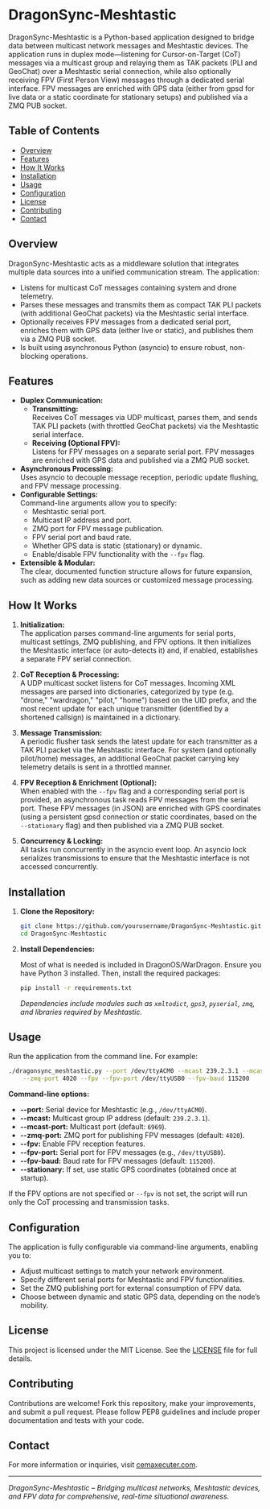 # DragonSync-Meshtastic

DragonSync-Meshtastic is a Python-based application designed to bridge data between multicast network messages and Meshtastic devices. The application runs in duplex mode—listening for Cursor-on-Target (CoT) messages via a multicast group and relaying them as TAK packets (PLI and GeoChat) over a Meshtastic serial connection, while also optionally receiving FPV (First Person View) messages through a dedicated serial interface. FPV messages are enriched with GPS data (either from gpsd for live data or a static coordinate for stationary setups) and published via a ZMQ PUB socket.

## Table of Contents

- [Overview](#overview)
- [Features](#features)
- [How It Works](#how-it-works)
- [Installation](#installation)
- [Usage](#usage)
- [Configuration](#configuration)
- [License](#license)
- [Contributing](#contributing)
- [Contact](#contact)

## Overview

DragonSync-Meshtastic acts as a middleware solution that integrates multiple data sources into a unified communication stream. The application:
- Listens for multicast CoT messages containing system and drone telemetry.
- Parses these messages and transmits them as compact TAK PLI packets (with additional GeoChat packets) via the Meshtastic serial interface.
- Optionally receives FPV messages from a dedicated serial port, enriches them with GPS data (either live or static), and publishes them via a ZMQ PUB socket.
- Is built using asynchronous Python (asyncio) to ensure robust, non-blocking operations.

## Features

- **Duplex Communication:**
  - **Transmitting:**  
    Receives CoT messages via UDP multicast, parses them, and sends TAK PLI packets (with throttled GeoChat packets) via the Meshtastic serial interface.
  - **Receiving (Optional FPV):**  
    Listens for FPV messages on a separate serial port. FPV messages are enriched with GPS data and published via a ZMQ PUB socket.
- **Asynchronous Processing:**  
  Uses asyncio to decouple message reception, periodic update flushing, and FPV message processing.
- **Configurable Settings:**  
  Command-line arguments allow you to specify:
  - Meshtastic serial port.
  - Multicast IP address and port.
  - ZMQ port for FPV message publication.
  - FPV serial port and baud rate.
  - Whether GPS data is static (stationary) or dynamic.
  - Enable/disable FPV functionality with the `--fpv` flag.
- **Extensible & Modular:**  
  The clear, documented function structure allows for future expansion, such as adding new data sources or customized message processing.

## How It Works

1. **Initialization:**  
   The application parses command-line arguments for serial ports, multicast settings, ZMQ publishing, and FPV options. It then initializes the Meshtastic interface (or auto-detects it) and, if enabled, establishes a separate FPV serial connection.

2. **CoT Reception & Processing:**  
   A UDP multicast socket listens for CoT messages. Incoming XML messages are parsed into dictionaries, categorized by type (e.g. "drone," "wardragon," "pilot," "home") based on the UID prefix, and the most recent update for each unique transmitter (identified by a shortened callsign) is maintained in a dictionary.

3. **Message Transmission:**  
   A periodic flusher task sends the latest update for each transmitter as a TAK PLI packet via the Meshtastic interface. For system (and optionally pilot/home) messages, an additional GeoChat packet carrying key telemetry details is sent in a throttled manner.

4. **FPV Reception & Enrichment (Optional):**  
   When enabled with the `--fpv` flag and a corresponding serial port is provided, an asynchronous task reads FPV messages from the serial port. These FPV messages (in JSON) are enriched with GPS coordinates (using a persistent gpsd connection or static coordinates, based on the `--stationary` flag) and then published via a ZMQ PUB socket.

5. **Concurrency & Locking:**  
   All tasks run concurrently in the asyncio event loop. An asyncio lock serializes transmissions to ensure that the Meshtastic interface is not accessed concurrently.

## Installation

1. **Clone the Repository:**

   ```bash
   git clone https://github.com/yourusername/DragonSync-Meshtastic.git
   cd DragonSync-Meshtastic
   ```

2. **Install Dependencies:**

   Most of what is needed is included in DragonOS/WarDragon. Ensure you have Python 3 installed. Then, install the required packages:

   ```bash
   pip install -r requirements.txt
   ```

   *Dependencies include modules such as `xmltodict`, `gps3`, `pyserial`, `zmq`, and libraries required by Meshtastic.*

## Usage

Run the application from the command line. For example:

```bash
./dragonsync_meshtastic.py --port /dev/ttyACM0 --mcast 239.2.3.1 --mcast-port 6969 \
    --zmq-port 4020 --fpv --fpv-port /dev/ttyUSB0 --fpv-baud 115200
```

**Command-line options:**

- **--port:** Serial device for Meshtastic (e.g., `/dev/ttyACM0`).
- **--mcast:** Multicast group IP address (default: `239.2.3.1`).
- **--mcast-port:** Multicast port (default: `6969`).
- **--zmq-port:** ZMQ port for publishing FPV messages (default: `4020`).
- **--fpv:** Enable FPV reception features.
- **--fpv-port:** Serial port for FPV messages (e.g., `/dev/ttyUSB0`).
- **--fpv-baud:** Baud rate for FPV messages (default: `115200`).
- **--stationary:** If set, use static GPS coordinates (obtained once at startup).

If the FPV options are not specified or `--fpv` is not set, the script will run only the CoT processing and transmission tasks.

## Configuration

The application is fully configurable via command-line arguments, enabling you to:
- Adjust multicast settings to match your network environment.
- Specify different serial ports for Meshtastic and FPV functionalities.
- Set the ZMQ publishing port for external consumption of FPV data.
- Choose between dynamic and static GPS data, depending on the node’s mobility.

## License

This project is licensed under the MIT License. See the [LICENSE](./LICENSE) file for full details.

## Contributing

Contributions are welcome! Fork this repository, make your improvements, and submit a pull request. Please follow PEP8 guidelines and include proper documentation and tests with your code.

## Contact

For more information or inquiries, visit [cemaxecuter.com](https://www.cemaxecuter.com).

---

*DragonSync-Meshtastic – Bridging multicast networks, Meshtastic devices, and FPV data for comprehensive, real-time situational awareness.*
